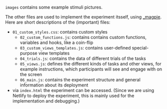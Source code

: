 `images` contains some example stimuli pictures.

The other files are used to implement the experiment itsself, using <a href="https://magpie-ea.github.io/magpie-site/">_magpie</a>. Here are short descriptions of the (important) files: 
  - `01_custom_styles.css`: contains custom styles
	- `02_custom_functions.js`: contains contains custom functions, variables and hooks, like a coin-flip
	- `03_custom_views_templates.js`: contains user-defined special-purpose view templates
	- `04_trials.js`: contains the data of different trials of the tasks
	- `05_views.js`: defines the different kinds of tasks and other views, for example instructions, which participants will see and engage with on the screen
	- `06_main.js`: contains the experiment structure and general information about its deployment
  - via `index.html` the experiment can be accessed. (Since we are using Netlify to deploy the experiment, this is mainly used for the implementation and debugging.)
